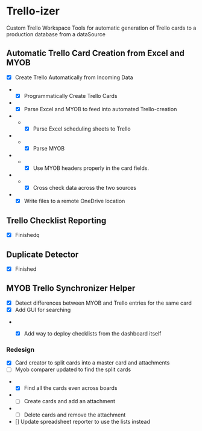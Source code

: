 # Trello-izer

Custom Trello Workspace Tools for automatic generation of Trello cards to a production database from a dataSource

## Automatic Trello Card Creation from Excel and MYOB

- [x] Create Trello Automatically from Incoming Data
- - [x] Programmatically Create Trello Cards
- - [x] Parse Excel and MYOB to feed into automated Trello-creation
- - - [x] Parse Excel scheduling sheets to Trello
- - - [x] Parse MYOB
- - - [x] Use MYOB headers properly in the card fields.
- - - [x] Cross check data across the two sources
- - [x] Write files to a remote OneDrive location

## Trello Checklist Reporting

- [x] Finishedq

## Duplicate Detector

- [x] Finished

## MYOB Trello Synchronizer Helper

- [x] Detect differences between MYOB and Trello entries for the same card
- [x] Add GUI for searching
- - [x] Add way to deploy checklists from the dashboard itself




### Redesign

- [x]  Card creator to split cards into a master card and attachments
- [ ] Myob comparer updated to find the split cards
- - [x] Find all the cards even across boards
- - [ ] Create cards and add an attachment
- - [ ] Delete cards and remove the attachment
- [] Update spreadsheet reporter to use the lists instead